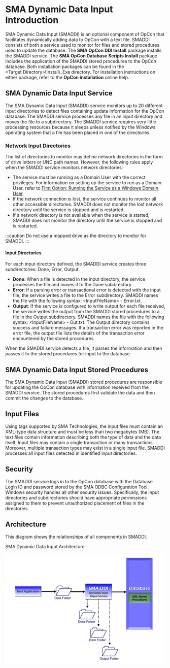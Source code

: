 # SMA Dynamic Data Input Introduction

SMA Dynamic Data Input (SMADDI) is an optional component of
OpCon that facilitates dynamically adding
data to OpCon with a text file. SMADDI
consists of both a service used to monitor for files and stored
procedures used to update the database. The **SMA OpCon DDI Install**
package installs the SMADDI service. The **SMA OpCon Database Scripts
Install** package includes the application of the SMADDI stored
procedures to the OpCon database. Both
installation packages can be found in the\
\<Target Directory\>\\Install\\\_Exe directory. For installation
instructions on either package, refer to the **OpCon Installation**
online help.

## SMA Dynamic Data Input Service

The SMA Dynamic Data Input (SMADDI) service monitors up to 20 different
input directories to detect files containing update information for the
OpCon database. The SMADDI service processes
any file in an input directory and moves the file to a subdirectory. The
SMADDI service requires very little processing resources because it
sleeps unless notified by the Windows operating system that a file has
been placed in one of the directories.

### Network Input Directories

The list of directories to monitor may define network directories in the
form of drive letters or UNC path names. However, the following rules
apply when the SMADDI service monitors network directories:

- The service must be running as a Domain User with the correct
    privileges. For information on setting up the service to run as a
    Domain User, refer to [First Option: Running the Service as a     Windows Domain User](Configuration.md#First).
- If the network connection is lost, the service continues to monitor
    all other accessible directories. SMADDI does not monitor the lost
    network directory until the service is stopped and is restarted.
- If a network directory is not available when the service is started,
    SMADDI does not monitor the directory until the service is stopped
    and is restarted.

:::caution
Do not use a mapped drive as the directory to monitor for SMADDI.
:::

#### Input Directories

For each input directory defined, the SMADDI service creates three
subdirectories: Done, Error, Output.

- **Done**: When a file is detected in the input directory, the
    service processes the file and moves it to the Done subdirectory.
- **Error**: If a parsing error or transactional error is detected
    with the input file, the service writes a file to the Error
    subdirectory. SMADDI names the file with the following syntax:
    \<InputFileName\> - Error.txt.
- **Output**: If the service is configured to write output for each
    file received, the service writes the output from the SMADDI stored
    procedures to a file in the Output subdirectory. SMADDI names the
    file with the following syntax: \<InputFileName\> - Out.txt. The
    Output directory contains success and failure messages. If a
    transaction error was reported in the error file, the output file
    lists the details of the transaction error encountered by the stored
    procedures.

When the SMADDI service detects a file, it parses the information and
then passes it to the stored procedures for input to the database.

## SMA Dynamic Data Input Stored Procedures

The SMA Dynamic Data Input (SMADDI) stored procedures are responsible
for updating the OpCon database with
information received from the SMADDI service. The stored procedures
first validate the data and then commit the changes to the database.

## Input Files

Using tags supported by SMA Technologies, the input files must contain an XML-type data structure and must be less
than two megabytes (MB). The text files contain information describing
both the type of data and the data itself. Input files may contain a
single transaction or many transactions. Moreover, multiple transaction
types may exist in a single input file. SMADDI processes all input files
detected in identified input directories.

## Security

The SMADDI service logs in to the OpCon
database with the Database Login ID and password stored by the SMA ODBC
Configuration Tool. Windows security handles all other security issues.
Specifically, the input directories and subdirectories should have
appropriate permissions assigned to them to prevent unauthorized
placement of files in the directories.

## Architecture

This diagram shows the relationships of all components in SMADDI.

SMA Dynamic Data Input Architecture

![SMA Dynamic Data Input Architecture](../../Resources/Images/Utilities/SDDIarch.png "SMA Dynamic Data Input Architecture")
